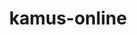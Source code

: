 ---
title: kamus-online
description: Basic CRUD operation and Responsive Web Design using CodeIgniter 3 and Boostrap 3.
---